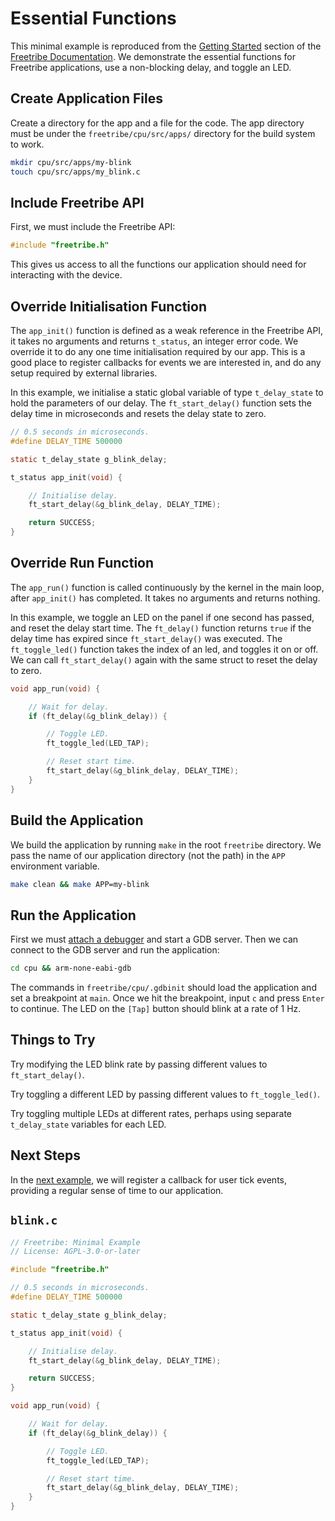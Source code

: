 # Essential Functions

This minimal example is reproduced from the
[Getting Started](https://bangcorrupt.github.io/freetribe-docs/getting-started)
section of the
[Freetribe Documentation](https://bangcorrupt.github.io/freetribe-docs/). We
demonstrate the essential functions for Freetribe applications, use a
non-blocking delay, and toggle an LED.

## Create Application Files

Create a directory for the app and a file for the code. The app directory must
be under the `freetribe/cpu/src/apps/` directory for the build system to work.

```bash
mkdir cpu/src/apps/my-blink
touch cpu/src/apps/my_blink.c
```

## Include Freetribe API

First, we must include the Freetribe API:

```c
#include "freetribe.h"
```

This gives us access to all the functions our application should need for
interacting with the device.

## Override Initialisation Function

The `app_init()` function is defined as a weak reference in the Freetribe API,
it takes no arguments and returns `t_status`, an integer error code. We override
it to do any one time initialisation required by our app. This is a good place
to register callbacks for events we are interested in, and do any setup required
by external libraries.

In this example, we initialise a static global variable of type `t_delay_state`
to hold the parameters of our delay. The `ft_start_delay()` function sets the
delay time in microseconds and resets the delay state to zero.

```c
// 0.5 seconds in microseconds.
#define DELAY_TIME 500000

static t_delay_state g_blink_delay;

t_status app_init(void) {

    // Initialise delay.
    ft_start_delay(&g_blink_delay, DELAY_TIME);

    return SUCCESS;
}
```

## Override Run Function

The `app_run()` function is called continuously by the kernel in the main loop,
after `app_init()` has completed. It takes no arguments and returns nothing.

In this example, we toggle an LED on the panel if one second has passed, and
reset the delay start time. The `ft_delay()` function returns `true` if the
delay time has expired since `ft_start_delay()` was executed. The
`ft_toggle_led()` function takes the index of an led, and toggles it on or off.
We can call `ft_start_delay()` again with the same struct to reset the delay to
zero.

```c
void app_run(void) {

    // Wait for delay.
    if (ft_delay(&g_blink_delay)) {

        // Toggle LED.
        ft_toggle_led(LED_TAP);

        // Reset start time.
        ft_start_delay(&g_blink_delay, DELAY_TIME);
    }
}
```

## Build the Application

We build the application by running `make` in the root `freetribe` directory. We
pass the name of our application directory (not the path) in the `APP`
environment variable.

```bash
make clean && make APP=my-blink
```

## Run the Application

First we must
[attach a debugger](https://bangcorrupt.github.io/freetribe-docs/debugging) and
start a GDB server. Then we can connect to the GDB server and run the
application:

```bash
cd cpu && arm-none-eabi-gdb
```

The commands in `freetribe/cpu/.gdbinit` should load the application and set a
breakpoint at `main`. Once we hit the breakpoint, input `c` and press `Enter` to
continue. The LED on the `[Tap]` button should blink at a rate of 1 Hz.

## Things to Try

Try modifying the LED blink rate by passing different values to
`ft_start_delay()`.

Try toggling a different LED by passing different values to `ft_toggle_led()`.

Try toggling multiple LEDs at different rates, perhaps using separate
`t_delay_state` variables for each LED.

## Next Steps

In the [next example](registering-callbacks.md), we will register a callback for
user tick events, providing a regular sense of time to our application.

## `blink.c`

```c
// Freetribe: Minimal Example
// License: AGPL-3.0-or-later

#include "freetribe.h"

// 0.5 seconds in microseconds.
#define DELAY_TIME 500000

static t_delay_state g_blink_delay;

t_status app_init(void) {

    // Initialise delay.
    ft_start_delay(&g_blink_delay, DELAY_TIME);

    return SUCCESS;
}

void app_run(void) {

    // Wait for delay.
    if (ft_delay(&g_blink_delay)) {

        // Toggle LED.
        ft_toggle_led(LED_TAP);

        // Reset start time.
        ft_start_delay(&g_blink_delay, DELAY_TIME);
    }
}
```
